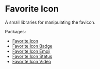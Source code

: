 Favorite Icon
=============

A small libraries for manipulating the favicon.

Packages:
- [Favorite Icon](./packages/favorite-icon)
- [Favorite Icon Badge](./packages/favorite-icon-badge)
- [Favorite Icon Emoji](./packages/favorite-icon-emoji)
- [Favorite Icon Status](./packages/favorite-icon-status)
- [Favorite Icon Video](./packages/favorite-icon-video)
